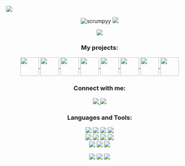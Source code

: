 <img draggable="false" src="https://i.imgur.com/oTBC8BY.png"></a>
<p align="center"> 
  <img src="https://komarev.com/ghpvc/?username=scrumpyy&label=Profile%20views&color=C02E52&style=pixel" alt="scrumpyy"/>
  <a href="https://uwu.gal/r/discord" target="_blank">
    <img draggable="false" style="width:119xp;height:20xp;" src="https://discord.com/api/guilds/721528373377105970/embed.png">
  </a>
</p>

<p align="center">
  <img src="https://readme-typing-svg.demolab.com/?lines=Hi+👋%2C+I'm+Isabelle!;I+want+to+go+to+space.;Even+though+I+study+Computer+Science;It+gets+confusing.&center=true&width=750&height=80&color=C02E52&vCenter=true&pause=500&size=30">
</p>

<h3 align="center">My projects:</h3>
<p align="center">
  <a href="https://scrumpbot.com" target="_blank">
    <img align="center" src="https://i.imgur.com/NoMrkGj.png" height="50" width="50" />
  </a> <a href="https://uwu.gal/nofishing" target="_blank">
    <img align="center" src="https://i.imgur.com/kplVAKd.png" height="50" width="50" />
  </a> <a href="https://uwu.gal/element" target="_blank">
    <img align="center" src="https://i.imgur.com/KCXJ4yk.png" height="50" width="50" />
  </a> <a href="https://crbn.cfd" target="_blank">
    <img align="center" src="https://i.imgur.com/aW3uyXU.png" height="50" width="50" />
  </a> <a href="https://uwu.gal/r/weezer/github" target="_blank">
    <img align="center" src="https://i.imgur.com/veAyp5O.png" height="50" width="50" />
  </a> <a href="https://uwu.gal/r/at-someone/github" target="_blank">
    <img align="center" src="https://i.imgur.com/3sbfvuO.png" height="50" width="50" />
  </a> <a href="https://uwu.gal/r/slowermode" target="_blank">
    <img align="center" src="https://i.imgur.com/rMuFtlH.png" height="50" width="50" />
  </a> <a href="https://github.com/Scrumpyy/pygeolocate" target="_blank">
    <img align="center" src="https://i.imgur.com/g3Euo2M.png" height="50" width="50" />
  </a>
</p>
<h3 align="center">Connect with me:</h3>
<p align="center">
  <a href="https://uwu.gal/r/youtube"  target="_blank">
    <img src="https://shields.io/badge/YouTube-Subscribe-C02E52?logo=youtube&style=for-the-badge&labelColor=ffffff&logoColor=C02E52">
  </a>
  <a href="https://uwu.gal/r/discord"  target="_blank">
    <img src="https://shields.io/badge/Discord-Join_and_DM_me!-C02E52?logo=discord&style=for-the-badge&labelColor=ffffff&logoColor=C02E52">
  </a>
</p>

<h3 align="center">Languages and Tools:</h3>
<p align="center">
  <img src="https://shields.io/badge/Python-5/5-C02E52?logo=python&style=for-the-badge&labelColor=ffffff&logoColor=C02E52">
  <img src="https://shields.io/badge/Figma-3/5-C02E52?logo=figma&style=for-the-badge&labelColor=ffffff&logoColor=C02E52">
  <img src="https://shields.io/badge/Flask-3/5-C02E52?logo=flask&style=for-the-badge&labelColor=ffffff&logoColor=C02E52">
  <img src="https://shields.io/badge/HTML-3/5-C02E52?logo=html5&style=for-the-badge&labelColor=ffffff&logoColor=C02E52">
  <br>
  <img src="https://shields.io/badge/MySQL-4/5-C02E52?logo=mysql&style=for-the-badge&labelColor=ffffff&logoColor=C02E52">
  <img src="https://shields.io/badge/Nginx-3/5-C02E52?logo=nginx&style=for-the-badge&labelColor=ffffff&logoColor=C02E52">
  <img src="https://shields.io/badge/OpenCV-2/5-C02E52?logo=opencv&style=for-the-badge&labelColor=ffffff&logoColor=C02E52">
  <img src="https://shields.io/badge/Jinja-5/5-C02E52?logo=jinja&style=for-the-badge&labelColor=ffffff&logoColor=C02E52">
  <br>
  <img src="https://shields.io/badge/SQLite-4/5-C02E52?logo=sqlite&style=for-the-badge&labelColor=ffffff&logoColor=C02E52">
  <img src="https://shields.io/badge/Java-2/5-C02E52?logo=java&style=for-the-badge&labelColor=ffffff&logoColor=C02E52">
  <img src="https://shields.io/badge/JavaScript-2/5-C02E52?logo=javascript&style=for-the-badge&labelColor=ffffff&logoColor=C02E52">

</p>

<p align="center">
  <img src="https://github-readme-stats-git-masterrstaa-rickstaa.vercel.app/api?hide_border=true&title_color=ffffff&icon_color=c02e52&text_color=ffffff&bg_color=0d1117&show_icons=true&count_private=true&username=Scrumpyy&ring_color=C02E52">
  <img src="https://github-readme-stats.vercel.app/api/top-langs/?username=Scrumpyy&layout=compact&hide_border=true&title_color=ffffff&icon_color=C02E52&text_color=ffffff&bg_color=0d1117&show_icons=true&count_private=true">
  <img src="https://streak-stats.demolab.com?user=Scrumpyy&hide_border=true&background=EBEBEB00&stroke=C02E52&ring=C02E52&fire=EBEBEB&currStreakNum=EBEBEB&currStreakLabel=EBEBEB&sideLabels=EBEBEB&sideNums=C02E52">
</p>
